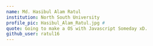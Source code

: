 ```yaml
---
name: Md. Hasibul Alam Ratul
institution: North South University 
profile_pic: Hasibul_Alam_Ratul.jpg # 
quote: Going to make a OS with Javascript Someday xD. 
github_user: ratul16
---
```

